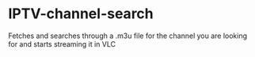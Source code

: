 # IPTV-channel-search
Fetches and searches through a .m3u file for the channel you are looking for and starts streaming it in VLC
